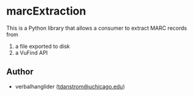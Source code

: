 
# marcExtraction

This is a Python library that allows a consumer to extract MARC records from 

1. a file exported to disk
1. a VuFind API

## Author

- verbalhanglider (tdanstrom@uchicago.edu)